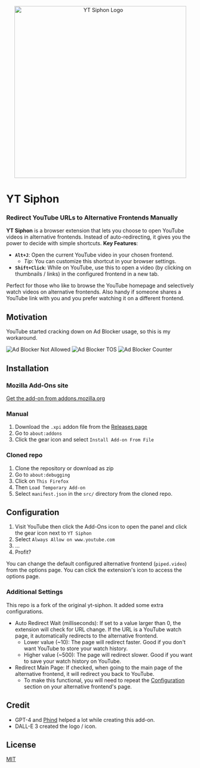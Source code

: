 <p align="center">
  <img width="460" src="src/icons/logo.png" alt="YT Siphon Logo">
</p>

# YT Siphon
### Redirect YouTube URLs to Alternative Frontends Manually

**YT Siphon** is a browser extension that lets you choose to open YouTube videos in alternative frontends. Instead of auto-redirecting, it gives you the power to decide with simple shortcuts.
**Key Features**:
- **`Alt+J`**: Open the current YouTube video in your chosen frontend.
  - *Tip*: You can customize this shortcut in your browser settings.
- **`Shift+Click`**: While on YouTube, use this to open a video (by clicking on thumbnails / links) in the configured frontend in a new tab.

Perfect for those who like to browse the YouTube homepage and selectively watch videos on alternative frontends. Also handy if someone shares a YouTube link with you and you prefer watching it on a different frontend.

## Motivation
YouTube started cracking down on Ad Blocker usage, so this is my workaround.

![Ad Blocker Not Allowed](screenshots/adblocker-notallowed.jpg)
![Ad Blocker TOS](screenshots/adblocker-tos.png)
![Ad Blocker Counter](screenshots/adblocker-counter.png)

## Installation

### Mozilla Add-Ons site
[Get the add-on from addons.mozilla.org](https://addons.mozilla.org/en-US/firefox/addon/yt-siphon/)

### Manual
1. Download the `.xpi` addon file from the [Releases page](https://github.com/d3vr/yt-siphon/releases/)
2. Go to `about:addons`
3. Click the gear icon and select `Install Add-on From File`

### Cloned repo
1. Clone the repository or download as zip
2. Go to `about:debugging`
3. Click on `This Firefox`
4. Then `Load Temporary Add-on`
5. Select `manifest.json` in the `src/` directory from the cloned repo.


## Configuration
1. Visit YouTube then click the Add-Ons icon to open the panel and click the gear icon next to `YT Siphon`
2. Select `Always Allow on www.youtube.com`
3. ...
4. Profit?

You can change the default configured alternative frontend (`piped.video`) from the options page. You can click the extension's icon to access the options page.

### Additional Settings
This repo is a fork of the original yt-siphon. It added some extra configurations.
- Auto Redirect Wait (milliseconds): If set to a value larger than 0, the extension will check for URL change. If the URL is a YouTube watch page, it automatically redirects to the alternative frontend.
  - Lower value (~10): The page will redirect faster. Good if you don't want YouTube to store your watch history.
  - Higher value (~500): The page will redirect slower. Good if you want to save your watch history on YouTube.
- Redirect Main Page: If checked, when going to the main page of the alternative frontend, it will redirect you back to YouTube.
  - To make this functional, you will need to repeat the [Configuration](#configuration) section on your alternative frontend's page.

## Credit
- GPT-4 and [Phind](https://www.phind.com/) helped a lot while creating this add-on.
- DALL-E 3 created the logo / icon.

## License
[MIT](https://www.tldrlegal.com/license/mit-license)
